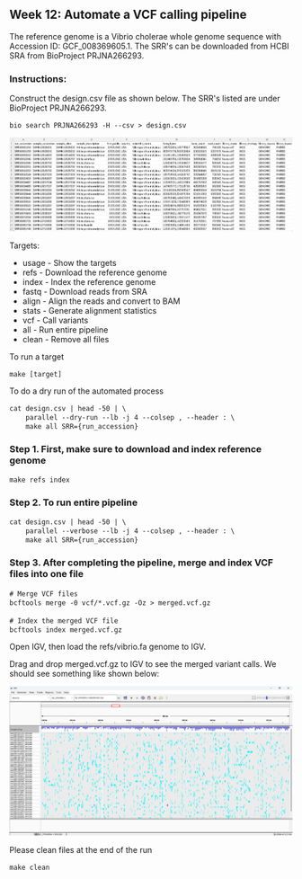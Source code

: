 ## Week 12: Automate a VCF calling pipeline

The reference genome is a Vibrio cholerae whole genome sequence with Accession ID: GCF_008369605.1. The SRR's can be downloaded from HCBI SRA from BioProject PRJNA266293.

### Instructions:

Construct the design.csv file as shown below. The SRR's listed are under BioProject PRJNA266293.
```
bio search PRJNA266293 -H --csv > design.csv
```

![](images/design.png)

Targets:
- usage - Show the targets
- refs  - Download the reference genome
- index - Index the reference genome
- fastq - Download reads from SRA
- align - Align the reads and convert to BAM
- stats - Generate alignment statistics
- vcf   - Call variants
- all   - Run entire pipeline
- clean - Remove all files

To run a target
```
make [target]
```

To do a dry run of the automated process
```
cat design.csv | head -50 | \
    parallel --dry-run --lb -j 4 --colsep , --header : \
    make all SRR={run_accession}
```

### Step 1. First, make sure to download and index reference genome
```
make refs index
```

### Step 2. To run entire pipeline
```
cat design.csv | head -50 | \
    parallel --verbose --lb -j 4 --colsep , --header : \
    make all SRR={run_accession}
```

### Step 3. After completing the pipeline, merge and index VCF files into one file
```
# Merge VCF files
bcftools merge -0 vcf/*.vcf.gz -Oz > merged.vcf.gz

# Index the merged VCF file
bcftools index merged.vcf.gz
```

Open IGV, then load the refs/vibrio.fa genome to IGV.

Drag and drop merged.vcf.gz to IGV to see the merged variant calls. We should see something like shown below:

![](images/vcf.png)

Please clean files at the end of the run
```
make clean
```
